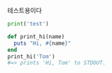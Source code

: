 테스트용이다

```python
print('test')
```
```ruby
def print_hi(name)
  puts "Hi, #{name}"
end
print_hi('Tom')
#=> prints 'Hi, Tom' to STDOUT.
```

